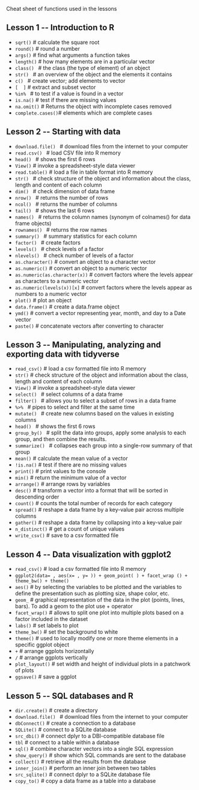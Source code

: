 Cheat sheet of functions used in the lessons

## Lesson 1 -- Introduction to R

  * `sqrt()`    # calculate the square root
  * `round()`   # round a number
  * `args()`    # find what arguments a function takes
  * `length()`  # how many elements are in a particular vector
  * `class() `  # the class (the type of element) of an object
  * `str() `    # an overview of the object and the elements it contains
  * `c() `      # create vector; add elements to vector
  * ` [  ] `    # extract and subset vector
  * `%in% `     # to test if a value is found in a vector
  * `is.na()`   # test if there are missing values
  * `na.omit()` # Returns the object with incomplete cases removed
  * `complete.cases()`# elements which are complete cases

## Lesson 2 -- Starting with data

  * `download.file() ` # download files from the internet to your computer
  * `read.csv() `   # load CSV file into R memory
  * `head() `       # shows the first 6 rows
  * `View()`        # invoke a spreadsheet-style data viewer
  * `read.table()`  # load a file in table format into R memory
  * `str() `        # check structure of the object and information about the class, length and content of each column
  * `dim() `        # check dimension of data frame
  * `nrow() `       # returns the number of rows
  * `ncol() `       # returns the number of  columns
  * `tail() `       # shows the last 6 rows
  * `names() `      # returns the column names (synonym of colnames() for data frame objects)
  * `rownames() `   # returns the row names
  * `summary() `    # summary statistics for each column
  * `factor() `      # create factors
  * `levels() `      # check levels of a factor
  * `nlevels() `     # check number of levels of a factor
  * `as.character()` # convert an object to a character vector
  * `as.numeric()`   # convert an object to a numeric vector
  * `as.numeric(as.character(x))` # convert factors where the levels appear as characters to a numeric vector
  * `as.numeric(levels(x))[x]` # convert factors where the levels appear as numbers  to a numeric vector
  * `plot()`  # plot an object
  * `data.frame()`  # create a data.frame object
  * `ymd()` # convert a vector representing year, month, and day to a Date vector
  * `paste()` # concatenate vectors after converting to character

## Lesson 3 -- Manipulating, analyzing and exporting data with tidyverse

  * `read_csv()` # load a csv formatted file into R memory
  * `str()` # check structure of the object and information about the class, length and content of each column
  * `View()` # invoke a spreadsheet-style data viewer
  * `select() `          # select columns of a data frame
  * `filter() `          # allows you to select a subset of rows in a data frame
  * `%>% `               # pipes to select and filter at the same time
  * `mutate() `          # create new columns based on the values in existing columns
  * `head() `       # shows the first 6 rows
  * `group_by() `        # split the data into groups, apply some analysis to each group, and then combine the results.
  * `summarize() `       # collapses each group into a single-row summary of that group
  * `mean()` # calculate the mean value of a vector  
  * `!is.na()`   # test if there are no missing values
  * `print()` # print values to the console
  * `min()` # return the minimum value of a vector
  * `arrange()` # arrange rows by variables
  * `desc()` # transform a vector into a format that will be sorted in descending order
  * `count()` # counts the total number of records for each category
  * `spread()` # reshape a data frame by a key-value pair across multiple columns
  * `gather()` # reshape a data frame by collapsing into a key-value pair
  * `n_distinct()` # get a count of unique values
  * `write_csv()` # save to a csv formatted file

## Lesson 4 -- Data visualization with ggplot2

  * `read_csv()` # load a csv formatted file into R memory
  * `ggplot2(data= , aes(x= , y= )) + geom_point( ) + facet_wrap () + theme_bw() + theme() `
  * `aes()` # by selecting the variables to be plotted and the variables to
    define the presentation such as plotting size, shape color, etc.
  * `geom_` # graphical representation of the data in the plot (points, lines, bars). To add a geom to the plot use + operator
  * `facet_wrap()` # allows to split one plot into multiple plots based on a factor included in the dataset
  * `labs()` # set labels to plot
  * `theme_bw()`   # set the background to white
  * `theme()`      # used to locally modify one or more theme elements in a specific ggplot object
  * `+`  # arrange ggplots horizontally
  * `/`   # arrange ggplots vertically
  * `plot_layout()`  # set width and height of individual plots in a patchwork of plots
  * `ggsave()` # save a ggplot
  
## Lesson 5 -- SQL databases and R

  * `dir.create()` # create a directory
  * `download.file() ` # download files from the internet to your computer
  * `dbConnect()` # create a connection to a database
  * `SQLite()` # connect to a SQLite database
  * `src_dbi()` # connect dplyr to a DBI-compatible database file
  * `tbl`         # connect to a table within a database
  * `sql()` # combine character vectors into a single SQL expression 
  * `show_query()` # show which SQL commands are sent to the database
  * `collect()`     # retrieve all the results from the database
  * `inner_join()`  # perform an inner join between two tables
  * `src_sqlite()` # connect dplyr to a SQLite database file
  * `copy_to()`     # copy a data frame as a table into a database

